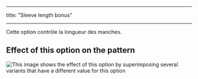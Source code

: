 - - -
title: "Sleeve length bonus"
- - -

Cette option contrôle la longueur des manches.

## Effect of this option on the pattern

![This image shows the effect of this option by superimposing several variants that have a different value for this option](yuri_sleevelengthbonus_sample.svg "Effect of this option on the pattern")
